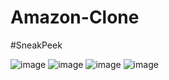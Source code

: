 # Amazon-Clone
#SneakPeek

![image](https://github.com/priyanshu-1707/Amazon-Clone/assets/128516306/9d34a23e-ce06-4e34-bb4a-1512bb9017b9)
![image](https://github.com/priyanshu-1707/Amazon-Clone/assets/128516306/c64140f4-ddef-4e80-ac63-978ff5a75389)
![image](https://github.com/priyanshu-1707/Amazon-Clone/assets/128516306/759aee13-cbec-4b2c-9eeb-bbb941b3e00f)
![image](https://github.com/priyanshu-1707/Amazon-Clone/assets/128516306/5d7cc630-d654-4174-a5c2-41b061d8dff7)


